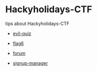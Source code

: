# Hackyholidays-CTF


tips about Hackyholidays-CTF

* [evil-quiz][1]

* [flag6][2]

* [forum][3]

* [signup-manager][4]

[1]: ./evil-quiz
[2]: ./flag6
[3]: ./forum
[4]: ./signup-manager

